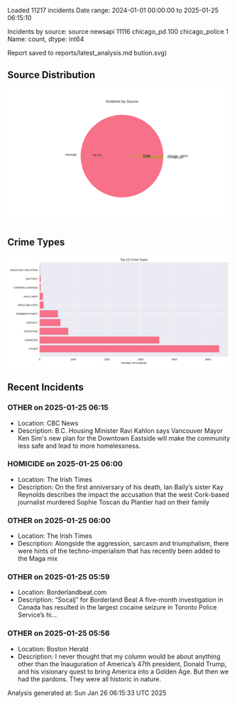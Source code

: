 
Loaded 11217 incidents
Date range: 2024-01-01 00:00:00 to 2025-01-25 06:15:10

Incidents by source:
source
newsapi           11116
chicago_pd          100
chicago_police        1
Name: count, dtype: int64

Report saved to reports/latest_analysis.md
bution.svg)

## Source Distribution
![Source Distribution](images/source_distribution.svg)

## Crime Types
![Crime Types](images/crime_types.svg)

## Recent Incidents

### OTHER on 2025-01-25 06:15
- Location: CBC News
- Description: B.C. Housing Minister Ravi Kahlon says Vancouver Mayor Ken Sim's new plan for the Downtown Eastside will make the community less safe and lead to more homelessness.


### HOMICIDE on 2025-01-25 06:00
- Location: The Irish Times
- Description: On the first anniversary of his death, Ian Baily’s sister Kay Reynolds describes the impact the accusation that the west Cork-based journalist murdered Sophie Toscan du Plantier had on their family


### OTHER on 2025-01-25 06:00
- Location: The Irish Times
- Description: Alongside the aggression, sarcasm and triumphalism, there were hints of the techno-imperialism that has recently been added to the Maga mix


### OTHER on 2025-01-25 05:59
- Location: Borderlandbeat.com
- Description: “Socalj” for Borderland Beat A five-month investigation in Canada has resulted in the largest cocaine seizure in Toronto Police Service’s hi...


### OTHER on 2025-01-25 05:56
- Location: Boston Herald
- Description: I never thought that my column would be about anything other than the Inauguration of America’s 47th president, Donald Trump, and his visionary quest to bring America into a Golden Age. But then we had the pardons. They were all historic in nature.

Analysis generated at: Sun Jan 26 06:15:33 UTC 2025
